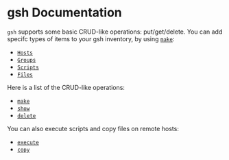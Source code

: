 # gsh Documentation

`gsh` supports some basic CRUD-like operations: put/get/delete.
You can add specifc types of items to your gsh inventory, by using [`make`](make.md):
- [`Hosts`](hosts.md)
- [`Groups`](groups.md)
- [`Scripts`](scripts.md)
- [`Files`](files.md)

Here is a list of the CRUD-like operations:
- [`make`](make.md)
- [`show`](show.md)
- [`delete`](delete.md)

You can also execute scripts and copy files on remote hosts:
- [`execute`](execute.md)
- [`copy`](copy.md)
